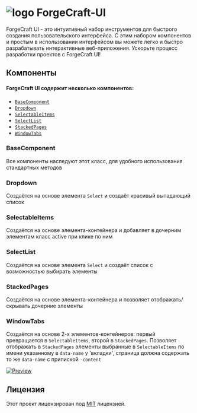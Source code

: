 
# ![logo](http://forge.ruden.pro/favicon-32x32.png) ForgeCraft-UI
ForgeCraft UI - это интуитивный набор инструментов для быстрого создания пользовательского интерфейса. С этим набором компонентов и простым в использовании интерфейсом вы можете легко и быстро разрабатывать интерактивные веб-приложения. Ускорьте процесс разработки проектов с ForgeCraft UI!

## Компоненты

#### ForgeCraft UI содержит несколько компонентов:
* [`BaseComponent`](#BaseComponent "Goto BaseComponent")
* [`Dropdown`](#Dropdown "Goto Dropdown")
* [`SelectableItems`](#SelectableItems "Goto SelectableItems")
* [`SelectList`](#SelectList "Goto SelectList")
* [`StackedPages`](#StackedPages "Goto StackedPages")
* [`WindowTabs`](#WindowTabs "Goto WindowTabs")


### BaseComponent
Все компоненты наследуют этот класс, для удобного использования стандартных методов
### Dropdown
Создаётся на основе элемента `Select` и создаёт красивый выпадающий список
### SelectableItems
Создаётся на основе элемента-контейнера и добавляет в дочерним элементам класс active при клике по ним
### SelectList
Создаётся на основе элемента `Select` и создаёт список с возможностью выбирать элементы
### StackedPages
Создаётся на основе элемента-контейнера и позволяет отображать/скрывать дочерние элементы
### WindowTabs
Создаётся на основе 2-х элементов-контейнеров: первый превращается в `SelectableItems`, второй в `StackedPages`. Позволяет отображать в `StackedPages` элементы выбранные в `SelectableItems` по имени указанному в `data-name` у 'вкладки', страница должна содержать то же `data-name` с припиской `-content`

[![Preview](https://dabuttonfactory.com/button.png?t=Посмотреть%20примеры&f=Open+Sans-Bold&ts=16&tc=fff&hp=20&vp=8&c=6&bgt=unicolored&bgc=ff0061)](https://furry-dev.github.io/ForgeCraft-UI/)

## Лицензия

Этот проект лицензирован под [MIT](LICENSE) лицензией. 
